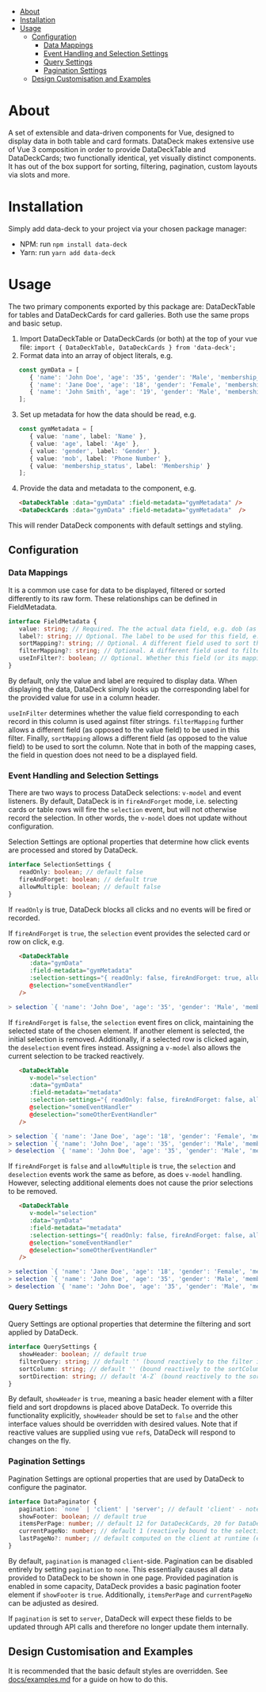 - [About](#about)
- [Installation](#installation)
- [Usage](#usage)
  - [Configuration](#configuration)
    - [Data Mappings](#data-mappings)
    - [Event Handling and Selection Settings](#event-handling-and-selection-settings)
    - [Query Settings](#query-settings)
    - [Pagination Settings](#pagination-settings)
  - [Design Customisation and Examples](#design-customisation-and-examples)

# About
A set of extensible and data-driven components for Vue, designed to display data in both table and card formats. DataDeck makes extensive use of Vue 3 composition in order to provide DataDeckTable and DataDeckCards; two functionally identical, yet visually distinct components. It has out of the box support for sorting, filtering, pagination, custom layouts via slots and more.

# Installation
Simply add data-deck to your project via your chosen package manager:
- NPM: run `npm install data-deck`
- Yarn: run `yarn add data-deck`

# Usage
The two primary components exported by this package are: DataDeckTable for tables and DataDeckCards for card galleries. Both use the same props and basic setup.

1) Import DataDeckTable or DataDeckCards (or both) at the top of your vue file: `import { DataDeckTable, DataDeckCards } from 'data-deck';`
2) Format data into an array of object literals, e.g. 
``` typescript
   const gymData = [
      { 'name': 'John Doe', 'age': '35', 'gender': 'Male', 'membership_status': 'Active', 'mob': '03490234920' },
      { 'name': 'Jane Doe', 'age': '18', 'gender': 'Female', 'membership_status': 'Active', 'mob': '2425325425' },
      { 'name': 'John Smith', 'age': '19', 'gender': 'Male', 'membership_status': 'Inactive', 'mob': '1341414553' }
   ];
```
3) Set up metadata for how the data should be read, e.g.
``` typescript 
   const gymMetadata = [
      { value: 'name', label: 'Name' },
      { value: 'age', label: 'Age' },
      { value: 'gender', label: 'Gender' },
      { value: 'mob', label: 'Phone Number' },
      { value: 'membership_status', label: 'Membership' }
   ];
```
4) Provide the data and metadata to the component, e.g.
``` html 
   <DataDeckTable :data="gymData" :field-metadata="gymMetadata" />
   <DataDeckCards :data="gymData" :field-metadata="gymMetadata"  />
```

This will render DataDeck components with default settings and styling.

## Configuration

### Data Mappings
It is a common use case for data to be displayed, filtered or sorted differently to its raw form. These relationships can be defined in FieldMetadata.

``` typescript
interface FieldMetadata {
   value: string; // Required. The the actual data field, e.g. dob (as in, data.dob)
   label?: string; // Optional. The label to be used for this field, e.g. 'Date of Birth'
   sortMapping?: string; // Optional. A different field used to sort this one, e.g. we might want dob to invisibly use dob_timedate for sorting
   filterMapping?: string; // Optional. A different field used to filter this one, e.g. we might want forename to invisibly use full_name for filtering
   useInFilter?: boolean; // Optional. Whether this field (or its mapping) should be considered by the filter, default true
}
```

By default, only the value and label are required to display data. When displaying the data, DataDeck simply looks up the corresponding label for the provided value for use in a column header. 

`useInFilter` determines whether the value field corresponding to each record in this column is used against filter strings. `filterMapping` further allows a different field (as opposed to the value field) to be used in this filter. Finally, `sortMapping` allows a different field (as opposed to the value field) to be used to sort the column. Note that in both of the mapping cases, the field in question does not need to be a displayed field.

### Event Handling and Selection Settings
There are two ways to process DataDeck selections: `v-model` and event listeners. By default, DataDeck is in `fireAndForget` mode, i.e. selecting cards or table rows will fire the `selection` event, but will not otherwise record the selection. In other words, the `v-model` does not update without configuration.

Selection Settings are optional properties that determine how click events are processed and stored by DataDeck.

``` typescript
interface SelectionSettings {
   readOnly: boolean; // default false
   fireAndForget: boolean; // default true
   allowMultiple: boolean; // default false
}
```

If `readOnly` is true, DataDeck blocks all clicks and no events will be fired or recorded.

If `fireAndForget` is `true`, the `selection` event provides the selected card or row on click, e.g.

``` html 
   <DataDeckTable 
      :data="gymData"
      :field-metadata="gymMetadata" 
      :selection-settings="{ readOnly: false, fireAndForget: true, allowMultiple: false }"
      @selection="someEventHandler" 
   />
```

``` typescript
> selection `{ 'name': 'John Doe', 'age': '35', 'gender': 'Male', 'membership_status': 'Active', 'mob': '03490234920' }, []`
```

If `fireAndForget` is `false`, the `selection` event fires on click, maintaining the selected state of the chosen element. If another element is selected, the initial selection is removed. Additionally, if a selected row is clicked again, the `deselection` event fires instead. Assigning a `v-model` also allows the current selection to be tracked reactively.

``` html 
   <DataDeckTable 
      v-model="selection"
      :data="gymData"
      :field-metadata="metadata"  
      :selection-settings="{ readOnly: false, fireAndForget: false, allowMultiple: false }"
      @selection="someEventHandler" 
      @deselection="someOtherEventHandler" 
   />
```

``` typescript
> selection `{ 'name': 'Jane Doe', 'age': '18', 'gender': 'Female', 'membership_status': 'Active', 'mob': '2425325425' }, [{ 'name': 'Jane Doe', 'age': '18', 'gender': 'Female', 'membership_status': 'Active', 'mob': '2425325425' }]`
> selection `{ 'name': 'John Doe', 'age': '35', 'gender': 'Male', 'membership_status': 'Active', 'mob': '03490234920' }, [{ 'name': 'John Doe', 'age': '35', 'gender': 'Male', 'membership_status': 'Active', 'mob': '03490234920' }]`
> deselection `{ 'name': 'John Doe', 'age': '35', 'gender': 'Male', 'membership_status': 'Active', 'mob': '03490234920' }, []`
```

If `fireAndForget` is `false` and `allowMultiple` is `true`, the `selection` and `deselection` events work the same as before, as does `v-model` handling. However, selecting additional elements does not cause the prior selections to be removed.

``` html 
   <DataDeckTable 
      v-model="selection"
      :data="gymData"
      :field-metadata="metadata"  
      :selection-settings="{ readOnly: false, fireAndForget: false, allowMultiple: true }"
      @selection="someEventHandler" 
      @deselection="someOtherEventHandler" 
   />
```

``` typescript
> selection `{ 'name': 'Jane Doe', 'age': '18', 'gender': 'Female', 'membership_status': 'Active', 'mob': '2425325425' }, [{ 'name': 'Jane Doe', 'age': '18', 'gender': 'Female', 'membership_status': 'Active', 'mob': '2425325425' }]`
> selection `{ 'name': 'John Doe', 'age': '35', 'gender': 'Male', 'membership_status': 'Active', 'mob': '03490234920' }, [{ 'name': 'Jane Doe', 'age': '18', 'gender': 'Female', 'membership_status': 'Active', 'mob': '2425325425' }, { 'name': 'John Doe', 'age': '35', 'gender': 'Male', 'membership_status': 'Active', 'mob': '03490234920' }]`
> deselection `{ 'name': 'John Doe', 'age': '35', 'gender': 'Male', 'membership_status': 'Active', 'mob': '03490234920' }, [{ 'name': 'Jane Doe', 'age': '18', 'gender': 'Female', 'membership_status': 'Active', 'mob': '2425325425' }]`
```

### Query Settings
Query Settings are optional properties that determine the filtering and sort applied by DataDeck.

``` typescript
interface QuerySettings {
   showHeader: boolean; // default true
   filterQuery: string; // default '' (bound reactively to the filter input in the header)
   sortColumn: string; // default '' (bound reactively to the sortColumn dropdown in the header)
   sortDirection: string; // default 'A-Z` (bound reactively to the sortDirection dropdown in the header)
}
```

By default, `showHeader` is `true`, meaning a basic header element with a filter field and sort dropdowns is placed above DataDeck. To override this functionality explicitly, `showHeader` should be set to `false` and the other interface values should be overridden with desired values. Note that if reactive values are supplied using vue `ref`s, DataDeck will respond to changes on the fly.

### Pagination Settings
Pagination Settings are optional properties that are used by DataDeck to configure the paginator.

``` typescript
interface DataPaginator {
   pagination: `none` | 'client' | 'server'; // default 'client' - note: server is not yet fully tested
   showFooter: boolean; // default true
   itemsPerPage: number; // default 12 for DataDeckCards, 20 for DataDeckTable
   currentPageNo: number; // default 1 (reactively bound to the selection in the footer)
   lastPageNo?: number; // default computed on the client at runtime (explicitly set if server-managed only)
}
```

By default, `pagination` is managed `client`-side. Pagination can be disabled entirely by setting `pagination` to `none`. This essentially causes all data provided to DataDeck to be shown in one page. Provided pagination is enabled in some capacity, DataDeck provides a basic pagination footer element if `showFooter` is `true`. Additionally, `itemsPerPage` and `currentPageNo` can be adjusted as desired.

If `pagination` is set to `server`, DataDeck will expect these fields to be updated through API calls and therefore no longer update them internally. 

## Design Customisation and Examples
It is recommended that the basic default styles are overridden. See [docs/examples.md](docs/examples.md) for a guide on how to do this.
